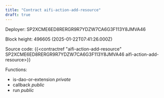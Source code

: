 ```yaml
---
title: "Contract aifi-action-add-resource"
draft: true
---
```

Deployer: SP2XCME6ED8RERGR9R7YDZW7CA6G3F113Y8JMVA46


 



Block height: 496605 (2025-01-22T07:41:26.000Z)

Source code: {{<contractref "aifi-action-add-resource" SP2XCME6ED8RERGR9R7YDZW7CA6G3F113Y8JMVA46 aifi-action-add-resource>}}

Functions:

* is-dao-or-extension _private_
* callback _public_
* run _public_
